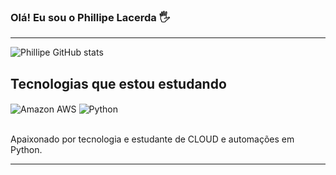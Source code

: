 
### Olá! Eu sou o Phillipe Lacerda 🖐️
----------------------------------------------------------------------------------------------------------------------------------------------------------------
![Phillipe GitHub stats](https://github-readme-stats.vercel.app/api?username=devphillipe&show_icons=true&theme=synthwave)

## Tecnologias que estou estudando

<div style='display in line block'>
  <img  align= 'center' alt='Amazon AWS' src='https://img.shields.io/badge/Amazon_AWS-232F3E?style=for-the-badge&logo=amazon-aws&logoColor=white'/>
  <img  align= 'center' alt='Python' src='https://img.shields.io/badge/Python-3776AB?style=for-the-badge&logo=python&logoColor=white'/>
</div><br>


Apaixonado por tecnologia e estudante de CLOUD e automações em Python.

----------------------------------------------------------------------------------------------------------------------------------------------------------------
